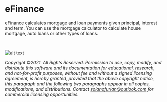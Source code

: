 # eFinance

eFinance calculates mortgage and loan payments given principal, interest and term. You can use the mortgage calculator to calculate house mortgage, auto loans or other types of loans.

<br>

![alt text](https://raw.githubusercontent.com/Solano-Furlan/e_finance/master/image_readme/banner.png)

*Copyright ©2021. All Rights Reserved. Permission to use, copy, modify, and distribute this software and its documentation for educational, research, and not-for-profit purposes, without fee and without a signed licensing agreement, is hereby granted, provided that the above copyright notice, this paragraph and the following two paragraphs appear in all copies, modifications, and distributions. Contact solanofurlan@outlook.com for commercial licensing opportunities.*
